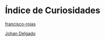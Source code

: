 # Índice de Curiosidades

[francisco-rojas](curiosidades/pepito.md)



[Johan Delgado](curiosidades/Johan-Delgado.md)